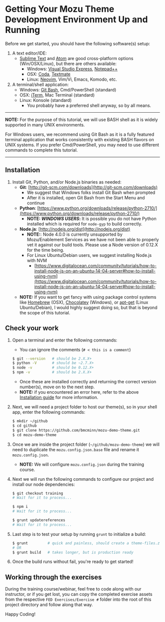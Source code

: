 
# Getting Your Mozu Theme Development Environment Up and Running

Before we get started, you should have the following software(s) setup:

1. A text editor/IDE:
	- [Sublime Text](http://www.sublimetext.com/) and [Atom](https://atom.io/) are good cross-platform options (Win/OSX/Linux), but there are others available:
		- Windows: [Visual Studio Express](http://www.visualstudio.com/downloads/download-visual-studio-vs), [Notepad++](http://notepad-plus-plus.org/)
		- OSX: [Coda](https://panic.com/coda/), [Textmate](http://macromates.com/)
		- Linux: [Neovim](http://neovim.org/), Vim/Vi, Emacs, Komodo, etc.
1. A terminal/shell application:
	- Windows: [Git Bash](https://msysgit.github.io/), Cmd/PowerShell (standard)
	- OSX: [iTerm](http://iterm2.com/), Mac Terminal (standard)
	- Linux: Konsole (standard)
		- You probably have a preferred shell anyway, so by all means.

---

**NOTE:** For the purpose of this tutorial, we will use BASH shell as it is widely supported in many UNIX environments.

For Windows users, we recommend using Git Bash as it is a fully featured terminal application that works consistently with existing BASH flavors on UNIX systems. If you prefer Cmd/PowerShell, you may need to use different commands to complete this tutorial.

---

## Installation

1. Install Git, Python, and/or Node.js binaries as needed:
	- **Git**: [http://git-scm.com/downloads](http://git-scm.com/downloads)
		- We suggest that Windows folks install Git Bash when prompted
		- After it is installed, open Git Bash from the Start Menu and continue
	- **Python**: [https://www.python.org/downloads/release/python-2710/](https://www.python.org/downloads/release/python-2710/)
		- **NOTE: _WINDOWS USERS_:**  It is possible you do not have Python installed which is required for `node-gyp` to build correctly.
	- **Node.js**: [http://nodejs.org/dist](http://nodejs.org/dist)
		- **NOTE:**: Node 4.0.0 is currently unsupported by Mozu/Enablement Services as we have not been able to properly vet it against our build tools. Please use a Node version of 0.12.X for the time being.
		- For Linux Ubuntu/Debian users, we suggest installing Node.js with NVM
			- [https://www.digitalocean.com/community/tutorials/how-to-install-node-js-on-an-ubuntu-14-04-server#how-to-install-using-nvm](https://www.digitalocean.com/community/tutorials/how-to-install-node-js-on-an-ubuntu-14-04-server#how-to-install-using-nvm)
	- **NOTE:** If you want to get fancy with using package control systems like [Homebrew](http://brew.sh/) (OSX), [Chocolatey](https://chocolatey.org/) (Windows), or [apt-get](https://help.ubuntu.com/community/AptGet/Howto) (Linux Ubuntu/Debian), I would highly suggest doing so, but that is beyond the scope of this tutorial.


## Check your work

1. Open a terminal and enter the following commands:
	- You can ignore the comments (`# < this is a comment`)

	``` bash
	$ git --version   # should be 2.X.X+
	$ python -V       # should be ~2.7.X+
	$ node -v         # should be 0.12.X+
	$ npm -v          # should be 2.X.X+
	```

	- Once these are installed correctly and returning the correct version number(s), move on to the next step.
	- **NOTE:** if you encountered an error here, refer to the above [Installation guide](https://github.com/bmcminn/mozu-demo-theme/tree/training#installation) for more information.

1. Next, we will need a project folder to host our theme(s), so in your shell app, enter the following commands:

	``` bash
	$ mkdir ~/github
	$ cd github
	$ git clone https://github.com/bmcminn/mozu-demo-theme.git
	$ cd mozu-demo-theme
	```

1. Once we are inside the project folder (`~/github/mozu-demo-theme`) we will need to duplicate the `mozu.config.json.base` file and rename it `mozu.config.json`.
	- **NOTE:** We will configure `mozu.config.json` during the training course.

1. Next we will run the following commands to configure our project and install our node dependencies:

	``` bash
	$ git checkout training
	# Wait for it to process...

	$ npm i
	# Wait for it to process...

	$ grunt updatereferences
	# Wait for it to process...
	```

1. Last step is to test your setup by running `grunt` to initialize a build:

	``` bash
	$ grunt         # quick and painless, should create a theme-files.zip
	# OR
	$ grunt build   # takes longer, but is production ready
	```

1. Once the build runs without fail, you're ready to get started!


## Working through the exercises

During the training course/webinar, feel free to code along with our instructor, or if you get lost, you can copy the completed exercise assets from the respective `FED Exercises/Exercise #` folder into the root of this project directory and follow along that way.


Happy Coding!
